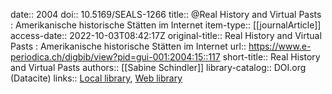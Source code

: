 date:: 2004
doi:: 10.5169/SEALS-1266
title:: @Real History and Virtual Pasts : Amerikanische historische Stätten im Internet
item-type:: [[journalArticle]]
access-date:: 2022-10-03T08:42:17Z
original-title:: Real History and Virtual Pasts : Amerikanische historische Stätten im Internet
url:: https://www.e-periodica.ch/digbib/view?pid=gui-001:2004:15::117
short-title:: Real History and Virtual Pasts
authors:: [[Sabine Schindler]]
library-catalog:: DOI.org (Datacite)
links:: [Local library](zotero://select/groups/2386895/items/ZE3RWN6Q), [Web library](https://www.zotero.org/groups/2386895/items/ZE3RWN6Q)
